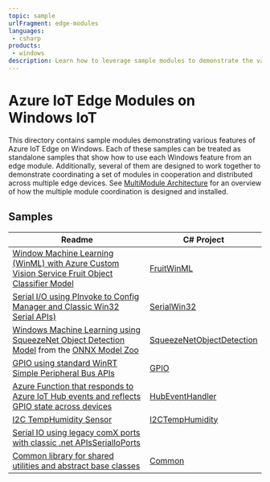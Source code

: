 ```yaml
---
topic: sample
urlFragment: edge-modules
languages:
 - csharp
products:
 - windows
description: Learn how to leverage sample modules to demonstrate the various features of Azure IoT Edge on Windows.
---
```


# Azure IoT Edge Modules on Windows IoT

This directory contains sample modules demonstrating various features of Azure IoT Edge on Windows.
Each of these samples can be treated as standalone samples that show how to use each Windows feature from an edge module.
Additionally, several of them are designed to work together to demonstrate coordinating a set of modules in cooperation and distributed across multiple edge devices.  See [MultiModule Architecture](./readme.multimodule.md) for an overview of how the multiple module coordination is designed and installed.

## Samples

| Readme | C# Project |
|--------| ---------- |
|[Window Machine Learning (WinML) with Azure Custom Vision Service Fruit Object Classifier Model](./ConsoleDotNetCoreWinML/Readme.md)| [FruitWinML](./ConsoleDotnetCoreWinML/CS/ConsoleDotnetCoreWinml/ConsoleDotNetCoreWinML.csproj)|
|[Serial I/O using PInvoke to Config Manager and Classic Win32 Serial APIs)](./SerialWin32/Readme.md)| [SerialWin32](./SerialWin32/CS/SerialWin32.csproj)|
|[Windows Machine Learning using SqueezeNet Object Detection Model](./ConsoleDotNetCoreWinML/Readme.md) from the [ONNX Model Zoo](https://github.com/onnx/models/tree/master/squeezenet)| [SqueezeNetObjectDetection](./squeezenetobjectdetection/cs/squeezenetobjectdetection.csproj)|
|[GPIO using standard WinRT Simple Peripheral Bus APIs](./gpio/Readme.md)| [GPIO](./Gpio/CS/ConsoleDotNetCoreGPIO/ConsoleDotNetCoreGPIO.csproj)|
|[Azure Function that responds to Azure IoT Hub events and reflects GPIO state across devices](./HubEventHandler/README.Md)| [HubEventHandler](./HubEventHandler/cs/HubEventHandler.csproj)|
|[I2C TempHumidity Sensor](./I2CTempHumidity/README.md)|[I2CTempHumidity](./I2CTempHumidity/CS/I2CTempHumidity)|
|[Serial IO using legacy comX ports with classic .net APIs](./SerialIoPorts/README.md)[SerialIoPorts](./SerialIoPorts/CS/SerialIoPorts.csproj)|
|[Common library for shared utilities and abstract base classes](./Common/README.Md)| [Common](./common/cs/common.csproj)|
